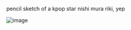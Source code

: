 pencil sketch of a kpop star nishi mura riki, yep


![image](https://github.com/user-attachments/assets/c149906b-f6c9-431c-9f0f-d6b682731d80)
